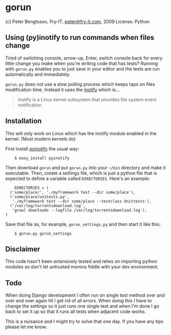 gorun
=====

(c) Peter Bengtsson, Fry-IT, peter@fry-it.com, 2009
License: Python


Using (py)inotify to run commands when files change
---------------------------------------------------

Tired of switching console, arrow-up, Enter, switch console back for
every little change you make when you're writing code that has tests?
Running with `gorun.py` enables you to just save in your editor and
the tests are run automatically and immediately. 

`gorun.py` does not use a slow pulling process which keeps taps on
files modification time. Instead it uses the
[inotify](http://en.wikipedia.org/wiki/Inotify) which is...

> inotify is a Linux kernel subsystem that provides file system event
> notification


Installation
------------

This will only work on Linux which has the inotify module enabled in
the kernel. (Most modern kernels do)

First install [pyinotify](http://trac.dbzteam.org/pyinotify) the usual
way:

        $ easy_install pyinotify
	
Then download `gorun` and put `gorun.py` into your `~/bin` directory
and make it executable. Then, create a settings file, which is just a
python file that is expected to define a variable called
`DIRECTORIES`. Here's an example:

        DIRECTORIES = (
	  ('some/place/', './myframework test --dir some/place'),
	  ('some/place/unitests.py', 
	   './myframework test --dir some/place --testclass Unittests'),
	  ('/var/log/torrentsdownload.log',
	   'growl downloads --logfile /var/log/torrentsdownload.log'),
	)

Save that file as, for example, `gorun_settings.py` and then start it
like this:

        $ gorun.py gorun_settings


Disclaimer
----------

This code hasn't been extensively tested and relies on importing
python modules so don't let untrusted morons fiddle with your dev
environment.

Todo
----

When doing Django development I often run on single test method over
and over and over again till I get rid of all errors. When doing this
I have to change the settings so it just runs one single test and when
I'm done I go back to set it up so that it runs all tests when adjacent 
code works. 

This is a nuisance and I might try to solve that one day. If you have
any tips please let me know. 